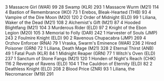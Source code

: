 3 Massacre Girl (WAR) 99
28 Swamp (KLR) 293
1 Massacre Wurm (M21) 114
4 Bastion of Remembrance (IKO) 73
1 Erebos, Bleak-Hearted (THB) 93
4 Vampire of the Dire Moon (M20) 120
2 Order of Midnight (ELD) 99
1 Liliana, Waker of the Dead (M21) 108
2 Alchemist's Gift (M21) 87
4 Hooded Blightfang (M21) 104
3 Murderous Rider (ELD) 97
2 Knight of the Ebon Legion (M20) 105
3 Memorial to Folly (DAR) 242
1 Harvester of Souls (JMP) 243
2 Foulmire Knight (ELD) 90
2 Ravenous Chupacabra (JMP) 269
4 Orzhov Enforcer (RNA) 79
1 Vraska, Swarm's Eminence (WAR) 236
2 Hired Poisoner (GRN) 72
1 Liliana, Death Mage (M21) 328
2 Eternal Thirst (ANB) 49
1 Fatal Push (KLR) 84
1 Midnight Reaper (GRN) 77
1 Witch's Oven (ELD) 237
1 Sanctum of Stone Fangs (M21) 120
1 Honden of Night's Reach (CHK) 116
2 Revenge of Ravens (ELD) 104
1 The Cauldron of Eternity (ELD) 82
2 Deathless Knight (ELD) 208
2 Blood Price (ZNR) 93
1 Liliana, the Necromancer (M19) 291
